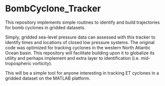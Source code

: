 # BombCyclone_Tracker
This repository implements simple routines to identify and build trajectories for bomb cyclones in gridded datasets.

Simply, gridded sea-level pressure data can assessed with this tracker to identify times and locations of closed low pressure systems. The original code was optimized for tracking cyclones in the western North Atlantic Ocean basin. This repository will facilitate building upon it to globalize its utility and perhaps implement and extra layer to identification (i.e. mid-tropospheric vorticity). 

This will be a simple tool for anyone interesting in tracking ET cyclones in a gridded dataset on the MATLAB platform.
